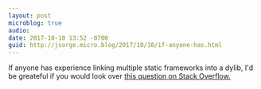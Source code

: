 ```yaml
---
layout: post
microblog: true
audio: 
date: 2017-10-10 13:52 -0700
guid: http://jsorge.micro.blog/2017/10/10/if-anyone-has.html
---
```

If anyone has experience linking multiple static frameworks into a dylib, I'd be greateful if you would look over [this question on Stack Overflow.](https://stackoverflow.com/questions/46675792/trying-to-merge-static-frameworks-using-carthage)
